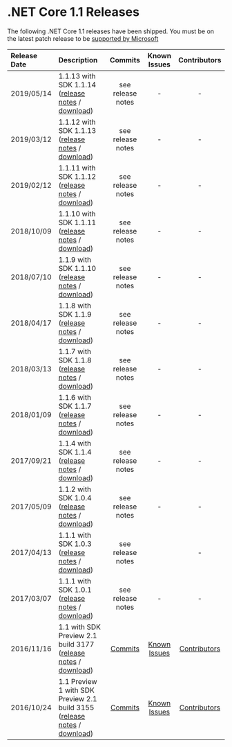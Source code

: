 # .NET Core 1.1 Releases

The following .NET Core 1.1 releases have been shipped. You must be on the latest patch release to be [supported by Microsoft](../../microsoft-support.md)

| Release Date | Description | Commits | Known Issues | Contributors |
| :-- | :-- | :--: | :--: | :--: |
| 2019/05/14 | 1.1.13 with SDK 1.1.14 ([release notes](1.1.13/1.1.13.md) / [download](1.1.13/1.1.13-download.md)) | see release notes | - | - |
| 2019/03/12 | 1.1.12 with SDK 1.1.13 ([release notes](1.1.12/1.1.12.md) / [download](1.1.12/1.1.12-download.md)) | see release notes | - | - |
| 2019/02/12 | 1.1.11 with SDK 1.1.12 ([release notes](1.1.11/1.1.11.md) / [download](1.1.11/1.1.11-download.md)) | see release notes | - | - |
| 2018/10/09 | 1.1.10 with SDK 1.1.11 ([release notes](1.1.10.md) / [download](../download-archives/1.1.10-download.md)) | see release notes | - | - |
| 2018/07/10 | 1.1.9 with SDK 1.1.10 ([release notes](1.1.9.md) / [download](../download-archives/1.1.9-download.md)) | see release notes | - | - |
| 2018/04/17 | 1.1.8 with SDK 1.1.9 ([release notes](1.1.8.md) / [download](../download-archives/1.1.8-download.md)) | see release notes | - | - |
| 2018/03/13 | 1.1.7 with SDK 1.1.8 ([release notes](1.1.7.md) / [download](../download-archives/1.1.7-download.md)) | see release notes | - | - |
| 2018/01/09 | 1.1.6 with SDK 1.1.7 ([release notes](1.1.6.md) / [download](../download-archives/1.1.6-download.md)) | see release notes | - | - |
| 2017/09/21 | 1.1.4 with SDK 1.1.4 ([release notes](1.1.4.md) / [download](../download-archives/1.1.4-download.md)) | see release notes | - | - |
| 2017/05/09 | 1.1.2 with SDK 1.0.4 ([release notes](1.1.2.md) / [download](../download-archives/1.1.2-download.md)) | see release notes | - | - |
| 2017/04/13 | 1.1.1 with SDK 1.0.3 ([release notes](https://github.com/dotnet/cli/releases/tag/v1.0.3) / [download](../download-archives/1.0.3-sdk-download.md)) | see release notes |   | - |
| 2017/03/07 | 1.1.1 with SDK 1.0.1 ([release notes](1.1.1.md) / [download](../download-archives/1.1.1-download.md)) | see release notes | - | - |
| 2016/11/16 | 1.1 with SDK Preview 2.1 build 3177 ([release notes](1.1.md) / [download](../download-archives/1.1-preview2.1-download.md)) | [Commits](1.1-commits.md) | [Known Issues](1.1-known-issues.md) | [Contributors](1.1-contributor-list.md) |
| 2016/10/24 | 1.1 Preview 1 with SDK Preview 2.1 build 3155 ([release notes](1.1.0-preview1.md) / [download](../download-archives/preview-download.md)) | [Commits](1.1-preview1-commits.md) | [Known Issues](1.1.0-preview1-known-issues.md) | [Contributors](1.1.0-preview1-contibutor-list.md) |
